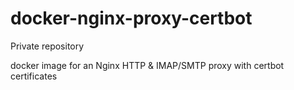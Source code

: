 # docker-nginx-proxy-certbot
Private repository

docker image for an Nginx HTTP & IMAP/SMTP proxy with certbot certificates
